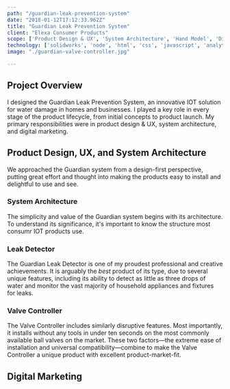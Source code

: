 ```yaml
---
path: "/guardian-leak-prevention-system"
date: "2018-01-12T17:12:33.962Z"
title: "Guardian Leak Prevention System"
client: "Elexa Consumer Products"
scope: ['Product Design & UX', 'System Architecture', 'Hand Model', 'Digital Marketing']
technology: ['solidworks', 'node', 'html', 'css', 'javascript', 'analytics', 'amazon']
image: "./guardian-valve-controller.jpg"

---
```


## Project Overview

I designed the Guardian Leak Prevention System, an innovative IOT solution for water damage in homes and businesses. <!-- end -->I played a key role in every stage of the product lifecycle, from initial concepts to product launch. My primary responsibilities were in product design & UX, system architecture, and digital marketing.

## Product Design, UX, and System Architecture

We approached the Guardian system from a design-first perspective, putting great effort and thought into making the products easy to install and delightful to use and see.

### System Architecture

The simplicity and value of the Guardian system begins with its architecture. To understand its significance, it's important to know the structure most consumr IOT products use.

### Leak Detector

The Guardian Leak Detector is one of my proudest professional and creative achievements. It is arguably the _best_ product of its type, due to several unique features, including its ability to detect as little as three drops of water and monitor the vast majority of household appliances and fixtures for leaks.

### Valve Controller

The Valve Controller includes similarly disruptive features. Most importantly, it installs without any tools in under ten seconds on the most commonly available ball valves on the market. These two factors&mdash;the extreme ease of installation and universal compatibility&mdash;combine to make the Valve Controller a unique product with excellent product-market-fit.

## Digital Marketing
